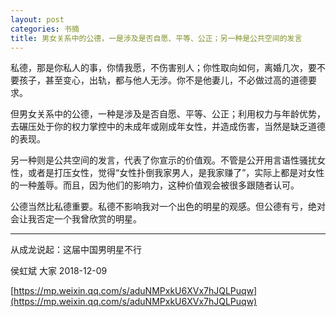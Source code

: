```yaml
---
layout: post
categories: 书摘
title: 男女关系中的公德，一是涉及是否自愿、平等、公正；另一种是公共空间的发言
---
```


私德，那是你私人的事，你情我愿，不伤害别人；你性取向如何，离婚几次，要不要孩子，甚至变心，出轨，都与他人无涉。你不是他妻儿，不必做过高的道德要求。

但男女关系中的公德，一种是涉及是否自愿、平等、公正；利用权力与年龄优势，去碾压处于你的权力掌控中的未成年或刚成年女性，并造成伤害，当然是缺乏道德的表现。

另一种则是公共空间的发言，代表了你宣示的价值观。不管是公开用言语性骚扰女性，或者是打压女性，觉得“女性扑倒我家男人，是我家赚了”，实际上都是对女性的一种羞辱。而且，因为他们的影响力，这种价值观会被很多跟随者认可。

公德当然比私德重要。私德不影响我对一个出色的明星的观感。但公德有亏，绝对会让我否定一个我曾欣赏的明星。

---

从成龙说起：这届中国男明星不行

侯虹斌  大家  2018-12-09

[https://mp.weixin.qq.com/s/aduNMPxkU6XVx7hJQLPuqw](https://mp.weixin.qq.com/s/aduNMPxkU6XVx7hJQLPuqw)